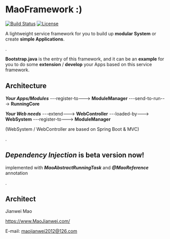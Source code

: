 # MaoFramework :)
[![Build Status](https://travis-ci.org/MaoJianwei/MaoFramework.svg?branch=master)](https://travis-ci.org/MaoJianwei/MaoFramework)
[![License](https://img.shields.io/badge/License-Apache%202.0-blue.svg)](https://github.com/MaoJianwei/MaoFramework/blob/master/LICENSE)

A lightweight service framework for you to build up **modular System** or create **simple Applications**.

.

**Bootstrap.java** is the entry of this framework, and it can be an **example** for you to do some **extension** / **develop** your Apps based on this service framework.

## Architecture

***Your Apps/Modules*** ---register-to---> **ModuleManager** ---send-to-run---> **RunningCore**

***Your Web needs*** ---extend---> **WebController** ---loaded-by---> **WebSystem** ---register-to---> **ModuleManager**

(WebSystem / WebController are based on Spring Boot & MVC)

.

## ***Dependency Injection*** is beta version now!

implemented with ***MaoAbstractRunningTask*** and ***@MaoReference*** annotation

.

## Architect

Jianwei Mao

https://www.MaoJianwei.com/

E-mail: maojianwei2012@126.com
